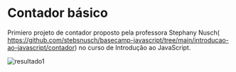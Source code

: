 # Contador básico
Primiero projeto de contador proposto pela professora Stephany Nusch( https://github.com/stebsnusch/basecamp-javascript/tree/main/introducao-ao-javascript/contador) no curso de Introdução ao JavaScript.

![resultado1](https://user-images.githubusercontent.com/104401610/173735110-30d62e2f-9a57-4574-a38a-2ab37411bbe3.png)
